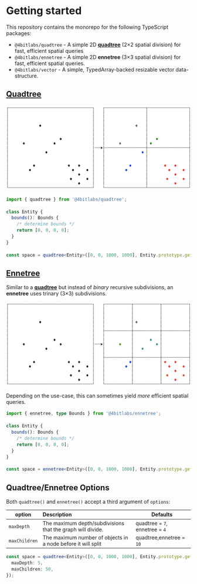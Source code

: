 # Getting started

This repository contains the monorepo for the following TypeScript packages:

- `@4bitlabs/quadtree` - A simple 2D [**quadtree**][quadtree] (2×2 spatial division) for fast, efficient spatial queries
- `@4bitlabs/ennetree` - A simple 2D **ennetree** (3×3 spatial division) for fast, efficient spatial queries.
- `@4bitlabs/vector` - A simple, TypedArray-backed resizable vector data-structure.

## [Quadtree](/libs/quadtree/README.md)

![Quadtree split illustration][quadtree-split-img]

```ts
import { quadtree } from '@4bitlabs/quadtree';

class Entity {
  bounds(): Bounds {
    /* determine bounds */
    return [0, 0, 0, 0];
  }
}

const space = quadtree<Entity>([0, 0, 1000, 1000], Entity.prototype.getBounds);
```

## [Ennetree](/libs/ennetree/README.md)

Similar to a [**quadtree**][quadtree] but instead of _binary_ recursive subdivisions, an **ennetree** uses trinary (3&times;3) subdivisions.

![Ennetree split illustration][ennetree-split-img]

Depending on the use-case, this can sometimes yield _more_ efficient spatial queries.

```ts
import { ennetree, type Bounds } from '@4bitlabs/ennetree';

class Entity {
  bounds(): Bounds {
    /* determine bounds */
    return [0, 0, 0, 0];
  }
}

const space = ennetree<Entity>([0, 0, 1000, 1000], Entity.prototype.getBounds);
```

## Quadtree/Ennetree Options

Both `quadtree()` and `ennetree()` accept a third argument of `options`:

| option        | Description                                                  | Defaults                       |
| ------------- | :----------------------------------------------------------- | ------------------------------ |
| `maxDepth`    | The maximum depth/subdivisions that the graph will divide.   | quadtree = `7`, ennetree = `4` |
| `maxChildren` | The maximum number of objects in a node before it will split | quadtree,ennetree = `10`       |

```ts
const space = quadtree<Entity>([0, 0, 1000, 1000], Entity.prototype.getBounds, {
  maxDepth: 5,
  maxChildren: 50,
});
```

[quadtree]: https://en.wikipedia.org/wiki/Quadtree
[quadtree-split-img]: https://github.com/32bitkid/4bitlabs.spatial/blob/main/quadtree-split.png?raw=true
[ennetree-split-img]: https://github.com/32bitkid/4bitlabs.spatial/blob/main/ennetree-split.png?raw=true
